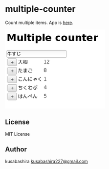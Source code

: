multiple-counter
================

Count multiple items.
App is [here](http://kusabashira.github.io/multiple-counter/).

![screenshot](https://raw.githubusercontent.com/kusabashira/ss/master/multiple-counter/app.png)

License
-------

MIT License

Author
------

kusabashira <kusabashira227@gmail.com>
